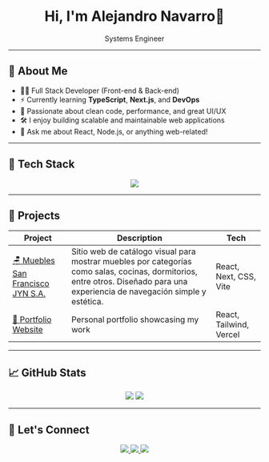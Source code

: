 <div align="center">
  <h1>Hi, I'm Alejandro Navarro👋</h1>
  <p>Systems Engineer</p>
</div>

---

## 🚀 About Me

- 🧑‍💻 Full Stack Developer (Front-end & Back-end)
- ⚡ Currently learning **TypeScript**, **Next.js**, and **DevOps**
- 🎯 Passionate about clean code, performance, and great UI/UX
- 🛠️ I enjoy building scalable and maintainable web applications
- 💬 Ask me about React, Node.js, or anything web-related!

---

## 🧰 Tech Stack

<div align="center">
  <img src="https://skillicons.dev/icons?i=js,ts,react,nextjs,html,css,tailwind,postgres,mongodb,git,github,vscode,vercel,docker,aws,azure" />
</div>

---

## 📂 Projects

| Project | Description | Tech |
|--------|-------------|------|
| [🪑 Muebles San Francisco JYN S.A.](https://muebles-jyn.vercel.app/) | Sitio web de catálogo visual para mostrar muebles por categorías como salas, cocinas, dormitorios, entre otros. Diseñado para una experiencia de navegación simple y estética. | React, Next, CSS, Vite |
| [🔗 Portfolio Website](https://nvbale.com) | Personal portfolio showcasing my work | React, Tailwind, Vercel |

---

## 📈 GitHub Stats

<div align="center">
  <img src="https://github-readme-stats.vercel.app/api?username=nvbale&show_icons=true&theme=radical" />
  <img src="https://github-readme-stats.vercel.app/api/top-langs/?username=nvbale&layout=compact&theme=radical" />
</div>

---

## 🧭 Let's Connect

<div align="center">
  <a href="https://www.linkedin.com/in/nvbale/" target="_blank">
    <img src="https://img.shields.io/badge/LinkedIn-blue?style=for-the-badge&logo=linkedin&logoColor=white" />
  </a>
  <a href="mailto:nvbalek@gmail.com">
    <img src="https://img.shields.io/badge/Email-red?style=for-the-badge&logo=gmail&logoColor=white" />
  </a>
  <a href="https://nvbale.com">
    <img src="https://img.shields.io/badge/Portfolio-black?style=for-the-badge&logo=vercel&logoColor=white" />
  </a>
</div>
